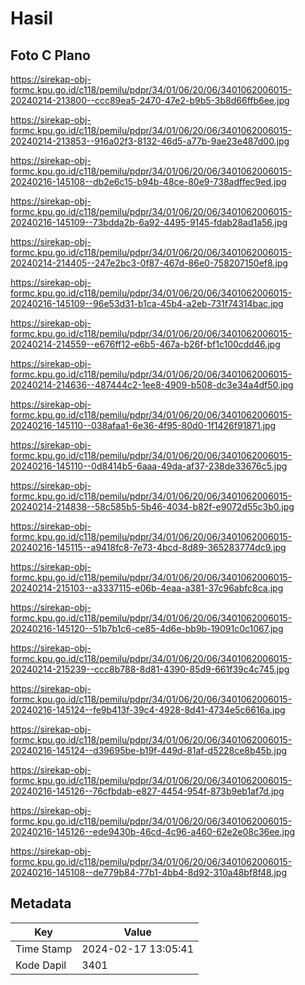 # Hasil

## Foto C Plano

https://sirekap-obj-formc.kpu.go.id/c118/pemilu/pdpr/34/01/06/20/06/3401062006015-20240214-213800--ccc89ea5-2470-47e2-b9b5-3b8d66ffb6ee.jpg

https://sirekap-obj-formc.kpu.go.id/c118/pemilu/pdpr/34/01/06/20/06/3401062006015-20240214-213853--916a02f3-8132-46d5-a77b-9ae23e487d00.jpg

https://sirekap-obj-formc.kpu.go.id/c118/pemilu/pdpr/34/01/06/20/06/3401062006015-20240216-145108--db2e6c15-b94b-48ce-80e9-738adffec9ed.jpg

https://sirekap-obj-formc.kpu.go.id/c118/pemilu/pdpr/34/01/06/20/06/3401062006015-20240216-145109--73bdda2b-6a92-4495-9145-fdab28ad1a56.jpg

https://sirekap-obj-formc.kpu.go.id/c118/pemilu/pdpr/34/01/06/20/06/3401062006015-20240214-214405--247e2bc3-0f87-467d-86e0-758207150ef8.jpg

https://sirekap-obj-formc.kpu.go.id/c118/pemilu/pdpr/34/01/06/20/06/3401062006015-20240216-145109--96e53d31-b1ca-45b4-a2eb-731f74314bac.jpg

https://sirekap-obj-formc.kpu.go.id/c118/pemilu/pdpr/34/01/06/20/06/3401062006015-20240214-214559--e676ff12-e6b5-467a-b26f-bf1c100cdd46.jpg

https://sirekap-obj-formc.kpu.go.id/c118/pemilu/pdpr/34/01/06/20/06/3401062006015-20240214-214636--487444c2-1ee8-4909-b508-dc3e34a4df50.jpg

https://sirekap-obj-formc.kpu.go.id/c118/pemilu/pdpr/34/01/06/20/06/3401062006015-20240216-145110--038afaa1-6e36-4f95-80d0-1f1426f91871.jpg

https://sirekap-obj-formc.kpu.go.id/c118/pemilu/pdpr/34/01/06/20/06/3401062006015-20240216-145110--0d8414b5-6aaa-49da-af37-238de33676c5.jpg

https://sirekap-obj-formc.kpu.go.id/c118/pemilu/pdpr/34/01/06/20/06/3401062006015-20240214-214838--58c585b5-5b46-4034-b82f-e9072d55c3b0.jpg

https://sirekap-obj-formc.kpu.go.id/c118/pemilu/pdpr/34/01/06/20/06/3401062006015-20240216-145115--a9418fc8-7e73-4bcd-8d89-365283774dc9.jpg

https://sirekap-obj-formc.kpu.go.id/c118/pemilu/pdpr/34/01/06/20/06/3401062006015-20240214-215103--a3337115-e06b-4eaa-a381-37c96abfc8ca.jpg

https://sirekap-obj-formc.kpu.go.id/c118/pemilu/pdpr/34/01/06/20/06/3401062006015-20240216-145120--51b7b1c6-ce85-4d6e-bb9b-19091c0c1067.jpg

https://sirekap-obj-formc.kpu.go.id/c118/pemilu/pdpr/34/01/06/20/06/3401062006015-20240214-215239--ccc8b788-8d81-4390-85d9-661f39c4c745.jpg

https://sirekap-obj-formc.kpu.go.id/c118/pemilu/pdpr/34/01/06/20/06/3401062006015-20240216-145124--fe9b413f-39c4-4928-8d41-4734e5c6616a.jpg

https://sirekap-obj-formc.kpu.go.id/c118/pemilu/pdpr/34/01/06/20/06/3401062006015-20240216-145124--d39695be-b19f-449d-81af-d5228ce8b45b.jpg

https://sirekap-obj-formc.kpu.go.id/c118/pemilu/pdpr/34/01/06/20/06/3401062006015-20240216-145126--76cfbdab-e827-4454-954f-873b9eb1af7d.jpg

https://sirekap-obj-formc.kpu.go.id/c118/pemilu/pdpr/34/01/06/20/06/3401062006015-20240216-145126--ede9430b-46cd-4c96-a460-62e2e08c36ee.jpg

https://sirekap-obj-formc.kpu.go.id/c118/pemilu/pdpr/34/01/06/20/06/3401062006015-20240216-145108--de779b84-77b1-4bb4-8d92-310a48bf8f48.jpg


## Metadata

| Key        | Value               |
| ---------- | ------------------- |
| Time Stamp | 2024-02-17 13:05:41 |
| Kode Dapil | 3401                |



